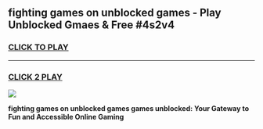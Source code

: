 
## fighting games on unblocked games - Play Unblocked Gmaes & Free #4s2v4
<h3>
<a href="https://news.freeplayer.one?title=fighting_games_on_unblocked_games&ref=26F">CLICK TO PLAY</a></h3>
<hr>

<h3>
<a href="https://news.freeplayer.one?title=fighting_games_on_unblocked_games&ref=26F">CLICK 2 PLAY</a>
  
</h3>

<a href="https://news.freeplayer.one?title=fighting_games_on_unblocked_games&ref=26F/"><img src="https://clearcache.store/games.png"></a>


**fighting games on unblocked games games unblocked: Your Gateway to Fun and Accessible Online Gaming**
